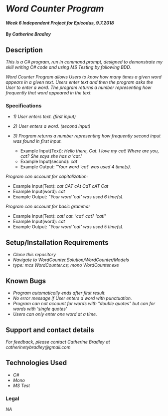 # _Word Counter Program_

#### _Week 6 Independent Project for Epicodus, 9.7.2018_

#### By _**Catherine Bradley**_

## Description

_This is a C# program, run in command prompt, designed to demonstrate my skill writing C# code and using MS Testing by following BDD._

_Word Counter Program allows Users to know how many times a given word appears in a given text. Users enter text and then the program asks the User to enter a word. The program returns a number representing how frequently that word appeared in the text._

### Specifications

* _1) User enters text. (first input)_
* _2) User enters a word. (second input)_
* _3) Program returns a number representing how frequently second input was found in first input._

  * Example Input(Text): _Hello there, Cat. I love my cat! Where are you, cat? She says she has a 'cat.'_
  * Example Input(second): _cat_
  * Example Output: _"Your word 'cat' was used 4 time(s)._

_Program can account for capitalization:_
  * Example Input(Text): _cat CAT cAt CaT cAT Cat_
  * Example Input(word): _cat_
  * Example Output: _"Your word 'cat' was used 6 time(s)._

_Program can account for basic grammar_
  * Example Input(Text): _cat! cat. 'cat' cat? 'cat!'_
  * Example Input(word): _cat_
  * Example Output: _"Your word 'cat' was used 5 time(s)._

## Setup/Installation Requirements

* _Clone this repository_
* _Navigate to WordCounter.Solution/WordCounter/Models_
* _type: mcs WordCounter.cs; mono WordCounter.exe_

## Known Bugs

* _Program automatically ends after first result._
* _No error message if User enters a word with punctuation._
* _Program can not account for words with "double quotes" but can for words with 'single quotes'_
* _Users can only enter one word at a time._

## Support and contact details

_For feedback, please contact Catherine Bradley at catherinetybradley@gmail.com_

## Technologies Used

* _C#_
* _Mono_
* _MS Test_

### Legal

*NA*
